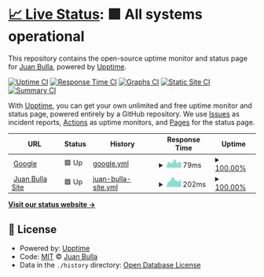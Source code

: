 # [📈 Live Status](https://jubul.github.io/upptime): <!--live status--> **🟩 All systems operational**

This repository contains the open-source uptime monitor and status page for [Juan Bulla](https://jubul.ar), powered by [Upptime](https://github.com/upptime/upptime).

[![Uptime CI](https://github.com/jubul/upptime/workflows/Uptime%20CI/badge.svg)](https://github.com/jubul/upptime/actions?query=workflow%3A%22Uptime+CI%22)
[![Response Time CI](https://github.com/jubul/upptime/workflows/Response%20Time%20CI/badge.svg)](https://github.com/jubul/upptime/actions?query=workflow%3A%22Response+Time+CI%22)
[![Graphs CI](https://github.com/jubul/upptime/workflows/Graphs%20CI/badge.svg)](https://github.com/jubul/upptime/actions?query=workflow%3A%22Graphs+CI%22)
[![Static Site CI](https://github.com/jubul/upptime/workflows/Static%20Site%20CI/badge.svg)](https://github.com/jubul/upptime/actions?query=workflow%3A%22Static+Site+CI%22)
[![Summary CI](https://github.com/jubul/upptime/workflows/Summary%20CI/badge.svg)](https://github.com/jubul/upptime/actions?query=workflow%3A%22Summary+CI%22)

With [Upptime](https://upptime.js.org), you can get your own unlimited and free uptime monitor and status page, powered entirely by a GitHub repository. We use [Issues](https://github.com/jubul/upptime/issues) as incident reports, [Actions](https://github.com/jubul/upptime/actions) as uptime monitors, and [Pages](https://jubul.github.io/upptime) for the status page.

<!--start: status pages-->
<!-- This summary is generated by Upptime (https://github.com/upptime/upptime) -->
<!-- Do not edit this manually, your changes will be overwritten -->
<!-- prettier-ignore -->
| URL | Status | History | Response Time | Uptime |
| --- | ------ | ------- | ------------- | ------ |
| <img alt="" src="https://icons.duckduckgo.com/ip3/www.google.com.ico" height="13"> [Google](https://www.google.com) | 🟩 Up | [google.yml](https://github.com/jubul/upptime/commits/HEAD/history/google.yml) | <details><summary><img alt="Response time graph" src="./graphs/google/response-time-week.png" height="20"> 79ms</summary><br><a href="https://jubul.github.io/upptime/history/google"><img alt="Response time 107" src="https://img.shields.io/endpoint?url=https%3A%2F%2Fraw.githubusercontent.com%2Fjubul%2Fupptime%2FHEAD%2Fapi%2Fgoogle%2Fresponse-time.json"></a><br><a href="https://jubul.github.io/upptime/history/google"><img alt="24-hour response time 72" src="https://img.shields.io/endpoint?url=https%3A%2F%2Fraw.githubusercontent.com%2Fjubul%2Fupptime%2FHEAD%2Fapi%2Fgoogle%2Fresponse-time-day.json"></a><br><a href="https://jubul.github.io/upptime/history/google"><img alt="7-day response time 79" src="https://img.shields.io/endpoint?url=https%3A%2F%2Fraw.githubusercontent.com%2Fjubul%2Fupptime%2FHEAD%2Fapi%2Fgoogle%2Fresponse-time-week.json"></a><br><a href="https://jubul.github.io/upptime/history/google"><img alt="30-day response time 100" src="https://img.shields.io/endpoint?url=https%3A%2F%2Fraw.githubusercontent.com%2Fjubul%2Fupptime%2FHEAD%2Fapi%2Fgoogle%2Fresponse-time-month.json"></a><br><a href="https://jubul.github.io/upptime/history/google"><img alt="1-year response time 108" src="https://img.shields.io/endpoint?url=https%3A%2F%2Fraw.githubusercontent.com%2Fjubul%2Fupptime%2FHEAD%2Fapi%2Fgoogle%2Fresponse-time-year.json"></a></details> | <details><summary><a href="https://jubul.github.io/upptime/history/google">100.00%</a></summary><a href="https://jubul.github.io/upptime/history/google"><img alt="All-time uptime 100.00%" src="https://img.shields.io/endpoint?url=https%3A%2F%2Fraw.githubusercontent.com%2Fjubul%2Fupptime%2FHEAD%2Fapi%2Fgoogle%2Fuptime.json"></a><br><a href="https://jubul.github.io/upptime/history/google"><img alt="24-hour uptime 100.00%" src="https://img.shields.io/endpoint?url=https%3A%2F%2Fraw.githubusercontent.com%2Fjubul%2Fupptime%2FHEAD%2Fapi%2Fgoogle%2Fuptime-day.json"></a><br><a href="https://jubul.github.io/upptime/history/google"><img alt="7-day uptime 100.00%" src="https://img.shields.io/endpoint?url=https%3A%2F%2Fraw.githubusercontent.com%2Fjubul%2Fupptime%2FHEAD%2Fapi%2Fgoogle%2Fuptime-week.json"></a><br><a href="https://jubul.github.io/upptime/history/google"><img alt="30-day uptime 100.00%" src="https://img.shields.io/endpoint?url=https%3A%2F%2Fraw.githubusercontent.com%2Fjubul%2Fupptime%2FHEAD%2Fapi%2Fgoogle%2Fuptime-month.json"></a><br><a href="https://jubul.github.io/upptime/history/google"><img alt="1-year uptime 100.00%" src="https://img.shields.io/endpoint?url=https%3A%2F%2Fraw.githubusercontent.com%2Fjubul%2Fupptime%2FHEAD%2Fapi%2Fgoogle%2Fuptime-year.json"></a></details>
| <img alt="" src="https://icons.duckduckgo.com/ip3/jubul.ar.ico" height="13"> [Juan Bulla Site](https://jubul.ar) | 🟩 Up | [juan-bulla-site.yml](https://github.com/jubul/upptime/commits/HEAD/history/juan-bulla-site.yml) | <details><summary><img alt="Response time graph" src="./graphs/juan-bulla-site/response-time-week.png" height="20"> 202ms</summary><br><a href="https://jubul.github.io/upptime/history/juan-bulla-site"><img alt="Response time 220" src="https://img.shields.io/endpoint?url=https%3A%2F%2Fraw.githubusercontent.com%2Fjubul%2Fupptime%2FHEAD%2Fapi%2Fjuan-bulla-site%2Fresponse-time.json"></a><br><a href="https://jubul.github.io/upptime/history/juan-bulla-site"><img alt="24-hour response time 227" src="https://img.shields.io/endpoint?url=https%3A%2F%2Fraw.githubusercontent.com%2Fjubul%2Fupptime%2FHEAD%2Fapi%2Fjuan-bulla-site%2Fresponse-time-day.json"></a><br><a href="https://jubul.github.io/upptime/history/juan-bulla-site"><img alt="7-day response time 202" src="https://img.shields.io/endpoint?url=https%3A%2F%2Fraw.githubusercontent.com%2Fjubul%2Fupptime%2FHEAD%2Fapi%2Fjuan-bulla-site%2Fresponse-time-week.json"></a><br><a href="https://jubul.github.io/upptime/history/juan-bulla-site"><img alt="30-day response time 240" src="https://img.shields.io/endpoint?url=https%3A%2F%2Fraw.githubusercontent.com%2Fjubul%2Fupptime%2FHEAD%2Fapi%2Fjuan-bulla-site%2Fresponse-time-month.json"></a><br><a href="https://jubul.github.io/upptime/history/juan-bulla-site"><img alt="1-year response time 216" src="https://img.shields.io/endpoint?url=https%3A%2F%2Fraw.githubusercontent.com%2Fjubul%2Fupptime%2FHEAD%2Fapi%2Fjuan-bulla-site%2Fresponse-time-year.json"></a></details> | <details><summary><a href="https://jubul.github.io/upptime/history/juan-bulla-site">100.00%</a></summary><a href="https://jubul.github.io/upptime/history/juan-bulla-site"><img alt="All-time uptime 99.08%" src="https://img.shields.io/endpoint?url=https%3A%2F%2Fraw.githubusercontent.com%2Fjubul%2Fupptime%2FHEAD%2Fapi%2Fjuan-bulla-site%2Fuptime.json"></a><br><a href="https://jubul.github.io/upptime/history/juan-bulla-site"><img alt="24-hour uptime 100.00%" src="https://img.shields.io/endpoint?url=https%3A%2F%2Fraw.githubusercontent.com%2Fjubul%2Fupptime%2FHEAD%2Fapi%2Fjuan-bulla-site%2Fuptime-day.json"></a><br><a href="https://jubul.github.io/upptime/history/juan-bulla-site"><img alt="7-day uptime 100.00%" src="https://img.shields.io/endpoint?url=https%3A%2F%2Fraw.githubusercontent.com%2Fjubul%2Fupptime%2FHEAD%2Fapi%2Fjuan-bulla-site%2Fuptime-week.json"></a><br><a href="https://jubul.github.io/upptime/history/juan-bulla-site"><img alt="30-day uptime 100.00%" src="https://img.shields.io/endpoint?url=https%3A%2F%2Fraw.githubusercontent.com%2Fjubul%2Fupptime%2FHEAD%2Fapi%2Fjuan-bulla-site%2Fuptime-month.json"></a><br><a href="https://jubul.github.io/upptime/history/juan-bulla-site"><img alt="1-year uptime 99.89%" src="https://img.shields.io/endpoint?url=https%3A%2F%2Fraw.githubusercontent.com%2Fjubul%2Fupptime%2FHEAD%2Fapi%2Fjuan-bulla-site%2Fuptime-year.json"></a></details>

<!--end: status pages-->

[**Visit our status website →**](https://jubul.github.io/upptime)

## 📄 License

- Powered by: [Upptime](https://github.com/upptime/upptime)
- Code: [MIT](./LICENSE) © [Juan Bulla](https://jubul.ar)
- Data in the `./history` directory: [Open Database License](https://opendatacommons.org/licenses/odbl/1-0/)
